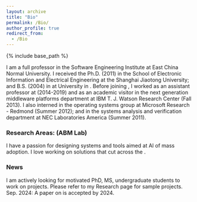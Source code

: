 ```yaml
---
layout: archive
title: "Bio"
permalink: /Bio/
author_profile: true
redirect_from:
  - /Bio
---
```


{% include base_path %}

I am a full professor in the Software Engineering Institute at East China Normal University. I received the Ph.D. (2011) in the School of Electronic Information and Electrical Engineering at the Shanghai Jiaotong University; and B.S. (2004) in  at   University in  . Before joining  , I worked as an assistant professor at  (2014-2019) and as an academic visitor in the next generation middleware platforms department at IBM T. J. Watson Research Center (Fall 2013). I also interned in the operating systems group at Microsoft Research - Redmond (Summer 2012); and in the systems analysis and verification department at NEC Laboratories America (Summer 2011).  

### Research Areas:   (ABM Lab)

I have a passion for designing systems and tools aimed at AI of mass adoption. I love working on solutions that cut across the .

### News

I am actively looking for motivated PhD, MS, undergraduate students to work on   projects. Please refer to my Research page for sample projects.
Sep. 2024: A paper on   is accepted by  2024. 